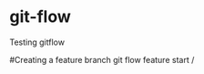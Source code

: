 # git-flow
Testing gitflow

#Creating a feature branch
git flow feature start <MOEN-JIRA TICKET ID>/<Small Description>
